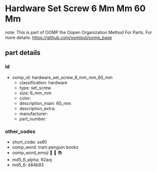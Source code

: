 # Hardware Set Screw 6 Mm Mm 60 Mm  

note: This is part of OOMP the Oopen Organization Method For Parts. For more details: https://github.com/oomlout/oomp_base

##  part details





### id
* oomp_id: hardware_set_screw_6_mm_mm_60_mm
  * classification: hardware
  * type: set_screw
  * size: 6_mm_mm
  * color: 
  * description_main: 60_mm
  * description_extra: 
  * manufacturer: 
  * part_number: 

### other_codes
* short_code: ss60
* oomp_word: tram penguin books
* oomp_word_emoji :tram: :penguin: :books:
* md5_6_alpha: 92aoj
* md5_6: e84b93